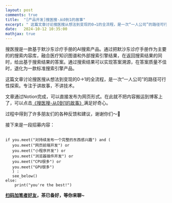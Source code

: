 ```yaml
---
layout: post
comments: true
title:  "[产品开发]搜医搜-从0到1的故事"
excerpt: " 这篇文章讨论搜医搜从想法到变现的0→1的全流程，是一次“一人公司”的路径可行性探索。专注于讲故事，不讲技术。"
date:   2024-10-12 10:35:00
mathjax: true
---
```


搜医搜是一款基于默沙东诊疗手册的AI搜索产品。通过把默沙东诊疗手册作为主要的的搜索内容库，融合医疗知识图谱和外部搜索引擎结果，在返回搜索结果的同时，给出基于搜索结果的答案。通过搜索结果可以实现答案溯源，在答案质量不佳时，退化为一款标准搜索引擎产品。

这篇文章讨论搜医搜从想法到变现的0→1的全流程，是一次“一人公司”的路径可行性探索。专注于讲故事，不讲技术。

文章通过Notion完成，可以直接发布为网页形式。在此就不把内容搬运到博客上了，可以点击[《搜医搜-从0到1的故事》](https://zhpmatrix.notion.site/0-1-11d68ac27add803ba683cfbd4e5ca25c)满足好奇心。

过程中得到了许多朋友们的各种反馈和建议，谢谢你们～🫰          

接下来是一段招募内容：

```

if you.meet("对持续发布一个完整的东西感兴趣") and (
   you.meet("网页前端开发") or
   you.meet("小程序开发") or
   you.meet("浏览器插件开发") or
   you.meet("CPU很多") or
   you.meet("GPU很多")
   ) :
   see_below()
else:
    print("you're the best!")
```


**[扫码加笔者好友](https://zhpmatrix.github.io/about/)，茶已备好，等你来聊~**
